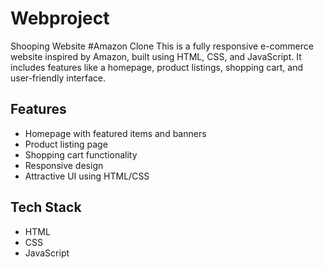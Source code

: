 # Webproject
Shooping Website
#Amazon Clone
This is a fully responsive e-commerce website inspired by Amazon, built using HTML, CSS, and JavaScript. It includes features like a homepage, product listings, shopping cart, and user-friendly interface.

## Features

- Homepage with featured items and banners  
- Product listing page  
- Shopping cart functionality  
- Responsive design  
- Attractive UI using HTML/CSS

## Tech Stack

- HTML  
- CSS  
- JavaScript
